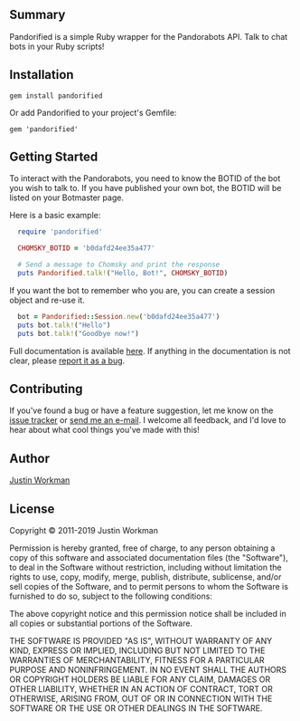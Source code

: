 Summary
-------

Pandorified is a simple Ruby wrapper for the Pandorabots API. Talk to chat bots in your Ruby scripts!

Installation
------------

`gem install pandorified`

Or add Pandorified to your project's Gemfile:

`gem 'pandorified'`

Getting Started
---------------

To interact with the Pandorabots, you need to know the BOTID of the bot you wish to talk to. If you have published your own bot, the BOTID will be listed on your Botmaster page.

Here is a basic example:

```ruby
  require 'pandorified'

  CHOMSKY_BOTID = 'b0dafd24ee35a477'

  # Send a message to Chomsky and print the response
  puts Pandorified.talk!("Hello, Bot!", CHOMSKY_BOTID)
```

If you want the bot to remember who you are, you can create a session object and re-use it.

```ruby
  bot = Pandorified::Session.new('b0dafd24ee35a477')
  puts bot.talk!("Hello")
  puts bot.talk!("Goodbye now!")
```

Full documentation is available [here](http://rubydoc.info/gems/pandorified/frames). If anything in the documentation is not clear, please [report it as a bug][1].

Contributing
------------

If you've found a bug or have a feature suggestion, let me know on the [issue tracker][1] or [send me an e-mail][2]. I welcome all feedback, and I'd love to hear about what cool things you've made with this!

Author
------

[Justin Workman][2]

License
-------

Copyright © 2011-2019 Justin Workman

Permission is hereby granted, free of charge, to any person obtaining a copy of this software and associated documentation files (the "Software"), to deal in the Software without restriction, including without limitation the rights to use, copy, modify, merge, publish, distribute, sublicense, and/or sell copies of the Software, and to permit persons to whom the Software is furnished to do so, subject to the following conditions:

The above copyright notice and this permission notice shall be included in all copies or substantial portions of the Software.

THE SOFTWARE IS PROVIDED "AS IS", WITHOUT WARRANTY OF ANY KIND, EXPRESS OR IMPLIED, INCLUDING BUT NOT LIMITED TO THE WARRANTIES OF MERCHANTABILITY, FITNESS FOR A PARTICULAR PURPOSE AND NONINFRINGEMENT. IN NO EVENT SHALL THE AUTHORS OR COPYRIGHT HOLDERS BE LIABLE FOR ANY CLAIM, DAMAGES OR OTHER LIABILITY, WHETHER IN AN ACTION OF CONTRACT, TORT OR OTHERWISE, ARISING FROM, OUT OF OR IN CONNECTION WITH THE SOFTWARE OR THE USE OR OTHER DEALINGS IN THE SOFTWARE.

[1]: https://github.com/xtagon/pandorified-gem/issues
[2]: mailto:xtagon@gmail.com
